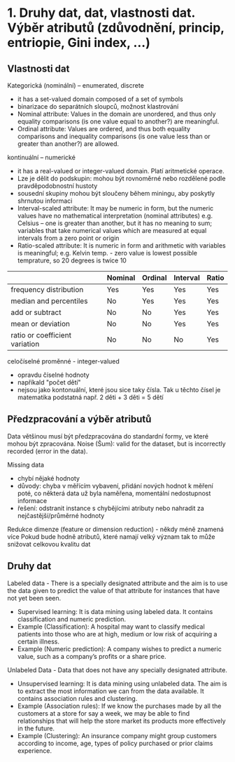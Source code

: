 # 1. Druhy dat,  dat, vlastnosti dat. Výběr atributů (zdůvodnění, princip, entriopie, Gini index, …)

## Vlastnosti dat
Kategorická (nominální) – enumerated, discrete
- it has a set-valued domain composed of a set of symbols
- binarizace do separátních sloupců, možnost klastrování
- Nominal attribute: Values in the domain are unordered, and thus only equality comparisons (is one value equal
to another?) are meaningful.
- Ordinal attribute: Values are ordered, and thus both equality comparisons and inequality comparisons (is one
value less than or greater than another?) are allowed.

kontinuální – numerické
- it has a real-valued or integer-valued domain. Platí aritmetické
operace.
- Lze je dělit do podskupin: mohou být rovnoměrné nebo rozdělené podle
pravděpodobnostní hustoty
- sousední skupiny mohou být sloučeny během miningu, aby
poskytly shrnutou informaci
- Interval-scaled attribute: It may be numeric in form, but the
numeric values have no mathematical interpretation (nominal
attributes) e.g. Celsius – one is greater than another, but it has no
meaning to sum; variables that take numerical values which are
measured at equal intervals from a zero point or origin
- Ratio-scaled attribute: It is numeric in form and arithmetic with variables is meaningful; e.g. Kelvin temp. - zero
value is lowest possible temprature, so 20 degrees is twice 10

|                                 | Nominal | Ordinal | Interval | Ratio |
| ------------------------------- | --------|---------|----------|------ |
| frequency distribution          | Yes     | Yes     | Yes      | Yes   |
| median and percentiles          | No      | Yes     | Yes      | Yes   |
| add or subtract                 | No      | No      | Yes      | Yes   |
| mean or deviation               | No      | No      | Yes      | Yes   |
| ratio or coefficient variation  | No      | No      | No       | Yes   |

celočíselné proměnné - integer-valued
- opravdu číselné hodnoty
- napříkald "počet dětí"
- nejsou jako kontonuální, které jsou sice taky čísla. Tak u těchto čísel je matematika podstatná např. 2 děti + 3 děti = 5 dětí

## Předzpracování a výběr atributů

Data většinou musí být předzpracována do standardní formy, ve které mohou být zpracována.
Noise (Šum): valid for the dataset, but is incorrectly recorded (error in the data).

Missing data
- chybí nějaké hodnoty
- důvody: chyba v měřícím vybavení, přidání nových hodnot k měření poté, co některá data už byla naměřena,
momentální nedostupnost informace
- řešení: odstranit instance s chybějícími atributy nebo nahradit za nejčastější/průměrné hodnoty

Redukce dimenze (feature or dimension reduction) - někdy méně znamená více
Pokud bude hodně atributů, které namají velký význam tak to může snižovat celkovou kvalitu dat

## Druhy dat
Labeled data - There is a specially designated attribute and the aim is to use the data
given to predict the value of that attribute for instances that have not yet been seen.
- Supervised learning: It is data mining using labeled data. It contains classification and
numeric prediction.
- Example (Classification): A hospital may want to classify medical patients into those who
are at high, medium or low risk of acquiring a certain illness.
- Example (Numeric prediction): A company wishes to predict a numeric value, such as a
company’s profits or a share price.

Unlabeled Data - Data that does not have any specially designated attribute.
- Unsupervised learning: It is data mining using unlabeled data. The aim is to extract the
most information we can from the data available. It contains association rules and
clustering.
- Example (Association rules): If we know the purchases made by all the customers at a
store for say a week, we may be able to find relationships that will help the store market
its products more effectively in the future.
- Example (Clustering): An insurance company might group customers according to
income, age, types of policy purchased or prior claims experience.

## 
